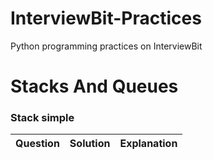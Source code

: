# InterviewBit-Practices
Python programming practices on InterviewBit

# Stacks And Queues
### Stack simple
| Question        | Solution           | Explanation  |
| ------------- |:-------------:| -----:|
